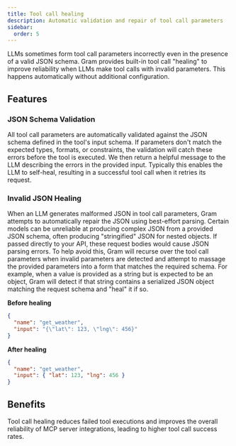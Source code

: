```yaml
---
title: Tool call healing
description: Automatic validation and repair of tool call parameters
sidebar:
  order: 5
---
```


LLMs sometimes form tool call parameters incorrectly even in the presence of a valid JSON schema. Gram provides built-in tool call "healing" to improve reliability when LLMs make tool calls with invalid parameters. This happens automatically without additional configuration.

## Features

### JSON Schema Validation

All tool call parameters are automatically validated against the JSON schema defined in the tool's input schema. If parameters don't match the expected types, formats, or constraints, the validation will catch these errors before the tool is executed. We then return a helpful message to the LLM describing the errors in the provided input. Typically this enables the LLM to self-heal, resulting in a successful tool call when it retries its request.

### Invalid JSON Healing

When an LLM generates malformed JSON in tool call parameters, Gram attempts to automatically repair the JSON using best-effort parsing. Certain models can be unreliable at producing complex JSON from a provided JSON schema, often producing "stringified" JSON for nested objects. If passed directly to your API, these request bodies would cause JSON parsing errors. To help avoid this, Gram will recurse over the tool call parameters when invalid parameters are detected and attempt to massage the provided parameters into a form that matches the required schema. For example, when a value is provided as a string but is expected to be an object, Gram will detect if that string contains a serialized JSON object matching the request schema and "heal" it if so.

**Before healing**
```json
{
  "name": "get_weather",
  "input": "{\"lat\": 123, \"lng\": 456}"
}
```
**After healing**
```json
{
  "name": "get_weather",
  "input": { "lat": 123, "lng": 456 }
}
```

## Benefits

Tool call healing reduces failed tool executions and improves the overall reliability of MCP server integrations, leading to higher tool call success rates.
